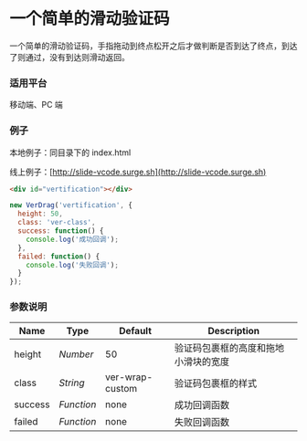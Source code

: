 # 一个简单的滑动验证码

一个简单的滑动验证码，手指拖动到终点松开之后才做判断是否到达了终点，到达了则通过，没有到达则滑动返回。

### 适用平台

移动端、PC 端

### 例子

本地例子：同目录下的 index.html

线上例子：[http://slide-vcode.surge.sh](http://slide-vcode.surge.sh)

```html
<div id="vertification"></div>
```

```javascript
new VerDrag('vertification', {
  height: 50,
  class: 'ver-class',
  success: function() {
    console.log('成功回调');
  },
  failed: function() {
    console.log('失败回调');
  }
});
```

### 参数说明

| Name    | Type       | Default         | Description                          |
| ------- | ---------- | --------------- | ------------------------------------ |
| height  | _Number_   | 50              | 验证码包裹框的高度和拖地小滑块的宽度 |
| class   | _String_   | ver-wrap-custom | 验证码包裹框的样式                   |
| success | _Function_ | none            | 成功回调函数                         |
| failed  | _Function_ | none            | 失败回调函数                         |
